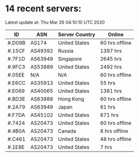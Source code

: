 # 14 recent servers:

Latest update at: Thu Mar 26 04:10:10 UTC 2020

| ID | ASN | Server Country | Online |
| -- | --- | -------------- | ------ |
| #.D09B | AS174 | United States | 60 hrs offline |
| #.15CF | AS49392 | Russia | 1397 hrs |
| #.7F1D | AS63949 | Singapore | 2645 hrs |
| #.9FC3 | AS53889 | United States | 2492 hrs |
| #.05EE | N/A | N/A | 60 hrs offline |
| #.E6CC | AS35913 | United States | 55 hrs |
| #.E069 | AS40065 | United States | 1381 hrs |
| #.BD3E | AS63888 | Hong Kong | 60 hrs offline |
| #.2A79 | AS63949 | Japan | 61 hrs |
| #.F7DA | AS45102 | United States | 671 hrs |
| #.7424 | AS20473 | United States | 60 hrs offline |
| #.4B0A | AS20473 | Canada | 8 hrs offline |
| #.C461 | AS20473 | United States | 48 hrs offline |
| #.1E8E | AS20473 | United States | 7 hrs |

